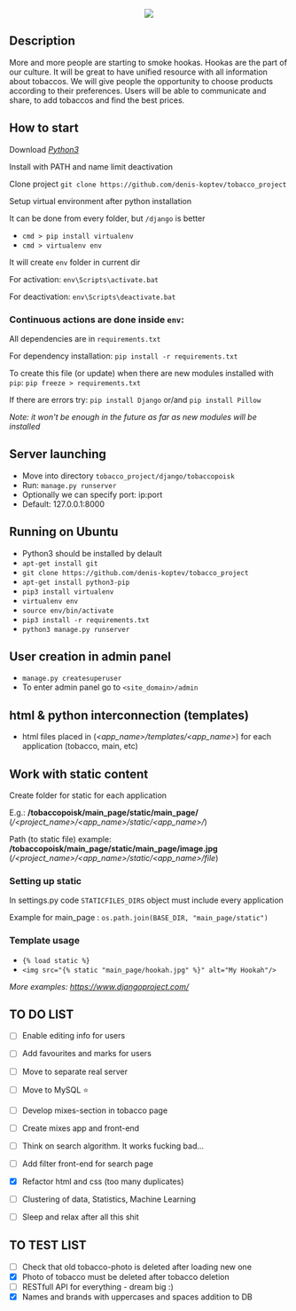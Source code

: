 <p align="center">
  <img src="https://pp.userapi.com/c638919/v638919898/45b2c/JVUGZQyO1p4.jpg">
</p>

## Description

More and more people are starting to smoke hookas. Hookas are the part of our culture.
It will be great to have unified resource with all information about tobaccos.
We will give people the opportunity to choose products according to their preferences.
Users will be able to communicate and share, to add tobaccos and find the best prices.

## How to start

Download *[Python3](https://www.python.org/ftp/python/3.6.1/python-3.6.1.exe)*

Install with PATH and name limit deactivation

Clone project
`git clone https://github.com/denis-koptev/tobacco_project`

Setup virtual environment after python installation

It can be done from every folder, but `/django` is better
* `cmd > pip install virtualenv`
* `cmd > virtualenv env`

It will create `env` folder in current dir

For activation: `env\Scripts\activate.bat`

For deactivation: `env\Scripts\deactivate.bat`

### Continuous actions are done inside `env`:

All  dependencies are in `requirements.txt`

For dependency installation: `pip install -r requirements.txt`
	
To create this file (or update) when there are new modules installed with `pip`: `pip freeze > requirements.txt`

If there are errors try: `pip install Django` or/and `pip install Pillow`

*Note: it won't be enough in the future as far as new modules will be installed*

## Server launching

* Move into directory `tobacco_project/django/tobaccopoisk`
* Run: `manage.py runserver`
* Optionally we can specify port: ip:port
* Default: 127.0.0.1:8000

## Running on Ubuntu

* Python3 should be installed by delault
* `apt-get install git`
* `git clone https://github.com/denis-koptev/tobacco_project`
* `apt-get install python3-pip`
* `pip3 install virtualenv`
* `virtualenv env`
* `source env/bin/activate`
* `pip3 install -r requirements.txt`
* `python3 manage.py runserver`

## User creation in admin panel

* `manage.py createsuperuser`
* To enter admin panel go to `<site_domain>/admin`

## html & python interconnection (templates)

* html files placed in
(*<app_name>/templates/<app_name>*) for each application (tobacco, main, etc)

## Work with static content
Create folder for static for each application

E.g.: **/tobaccopoisk/main_page/static/main_page/** 
(*/<project_name>/<app_name>/static/<app_name>/*)

Path (to static file) example: **/tobaccopoisk/main_page/static/main_page/image.jpg** 
(*/<project_name>/<app_name>/static/<app_name>/file*)

### Setting up static

In settings.py code `STATICFILES_DIRS` object must include every application

Example for main_page : `os.path.join(BASE_DIR, "main_page/static")`
### Template usage
* `{% load static %}`
* `<img src="{% static "main_page/hookah.jpg" %}" alt="My Hookah"/>`

*More examples: https://www.djangoproject.com/*


## TO DO LIST

- [ ] Enable editing info for users
- [ ] Add favourites and marks for users
- [ ] Move to separate real server
- [ ] Move to MySQL :star:
- [ ] Develop mixes-section in tobacco page
- [ ] Create mixes app and front-end
- [ ] Think on search algorithm. It works fucking bad...
- [ ] Add filter front-end for search page
- [x] Refactor html and css (too many duplicates)
- [ ] Clustering of data, Statistics, Machine Learning
- [ ] Sleep and relax after all this shit


## TO TEST LIST

- [ ] Check that old tobacco-photo is deleted after loading new one
- [x] Photo of tobacco must be deleted after tobacco deletion
- [ ] RESTfull API for everything - dream big :)
- [x] Names and brands with uppercases and spaces addition to DB
